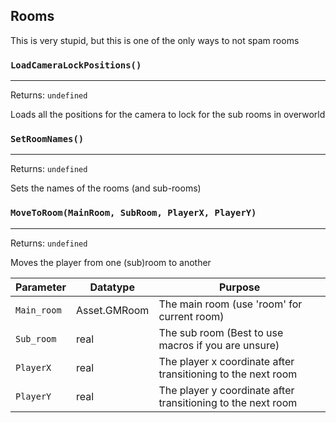 ## Rooms
This is very stupid, but this is one of the only ways to not spam rooms

### `LoadCameraLockPositions()`
---
 Returns: `undefined`

Loads all the positions for the camera to lock for the sub rooms in overworld

### `SetRoomNames()`
---
 Returns: `undefined`

Sets the names of the rooms (and sub-rooms)

### `MoveToRoom(MainRoom, SubRoom, PlayerX, PlayerY)`
---
 Returns: `undefined`

Moves the player from one (sub)room to another

| Parameter | Datatype  | Purpose |
|-----------|-----------|---------|
|`Main_room` |Asset.GMRoom |The main room (use 'room' for current room) |
|`Sub_room` |real |The sub room (Best to use macros if you are unsure) |
|`PlayerX` |real |The player x coordinate after transitioning to the next room |
|`PlayerY` |real |The player y coordinate after transitioning to the next room |
































